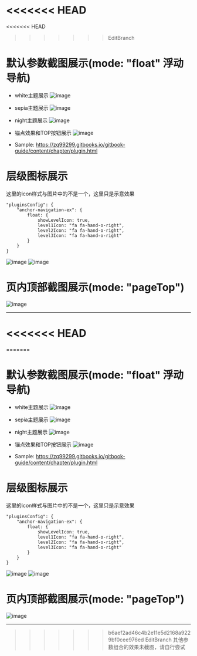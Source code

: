 <<<<<<< HEAD
=======
<<<<<<< HEAD
>>>>>>> EditBranch
  

# 默认参数截图展示(mode: "float" 浮动导航)
- white主题展示
  ![image](https://raw.githubusercontent.com/zq99299/gitbook-plugin-anchor-navigation-ex/master/doc/images/white默认参数效果.png)
- sepia主题展示
  ![image](https://raw.githubusercontent.com/zq99299/gitbook-plugin-anchor-navigation-ex/master/doc/images/sepia默认参数效果.png)
- night主题展示
  ![image](https://raw.githubusercontent.com/zq99299/gitbook-plugin-anchor-navigation-ex/master/doc/images/night默认参数效果.png)
- 锚点效果和TOP按钮展示
  ![image](https://raw.githubusercontent.com/zq99299/gitbook-plugin-anchor-navigation-ex/master/doc/images/锚点效果和top展示.jpg) 
  


- Sample: https://zq99299.gitbooks.io/gitbook-guide/content/chapter/plugin.html


# 层级图标展示
这里的icon样式与图片中的不是一个，这里只是示意效果
```
"pluginsConfig": {
	"anchor-navigation-ex": {
	    float: { 
	        showLevelIcon: true,
	        level1Icon: "fa fa-hand-o-right",
	        level2Icon: "fa fa-hand-o-right",
	        level3Icon: "fa fa-hand-o-right"
	    }
	}
}
```
  ![image](https://raw.githubusercontent.com/zq99299/gitbook-plugin-anchor-navigation-ex/master/doc/images/toc标题icon展示.jpg) 
  ![image](https://raw.githubusercontent.com/zq99299/gitbook-plugin-anchor-navigation-ex/master/doc/images/toc标题icon展示2.jpg)


# 页内顶部截图展示(mode: "pageTop")
  ![image](https://raw.githubusercontent.com/zq99299/gitbook-plugin-anchor-navigation-ex/master/doc/images/pageTop展示.png)


-----------------


<<<<<<< HEAD
=======
=======
  

# 默认参数截图展示(mode: "float" 浮动导航)
- white主题展示
  ![image](https://raw.githubusercontent.com/zq99299/gitbook-plugin-anchor-navigation-ex/master/doc/images/white默认参数效果.png)
- sepia主题展示
  ![image](https://raw.githubusercontent.com/zq99299/gitbook-plugin-anchor-navigation-ex/master/doc/images/sepia默认参数效果.png)
- night主题展示
  ![image](https://raw.githubusercontent.com/zq99299/gitbook-plugin-anchor-navigation-ex/master/doc/images/night默认参数效果.png)
- 锚点效果和TOP按钮展示
  ![image](https://raw.githubusercontent.com/zq99299/gitbook-plugin-anchor-navigation-ex/master/doc/images/锚点效果和top展示.jpg) 
  


- Sample: https://zq99299.gitbooks.io/gitbook-guide/content/chapter/plugin.html


# 层级图标展示
这里的icon样式与图片中的不是一个，这里只是示意效果
```
"pluginsConfig": {
	"anchor-navigation-ex": {
	    float: { 
	        showLevelIcon: true,
	        level1Icon: "fa fa-hand-o-right",
	        level2Icon: "fa fa-hand-o-right",
	        level3Icon: "fa fa-hand-o-right"
	    }
	}
}
```
  ![image](https://raw.githubusercontent.com/zq99299/gitbook-plugin-anchor-navigation-ex/master/doc/images/toc标题icon展示.jpg) 
  ![image](https://raw.githubusercontent.com/zq99299/gitbook-plugin-anchor-navigation-ex/master/doc/images/toc标题icon展示2.jpg)


# 页内顶部截图展示(mode: "pageTop")
  ![image](https://raw.githubusercontent.com/zq99299/gitbook-plugin-anchor-navigation-ex/master/doc/images/pageTop展示.png)


-----------------


>>>>>>> b6aef2ad46c4b2e11e5d2168a9229bf0cee976ed
>>>>>>> EditBranch
其他参数组合的效果未截图，请自行尝试